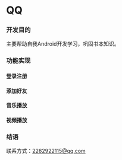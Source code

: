 # QQ
### 开发目的
主要帮助自我Android开发学习，巩固书本知识。
### 功能实现
#### 登录注册
#### 添加好友
#### 音乐播放
#### 视频播放
### 结语
联系方式：2282922115@qq.com
